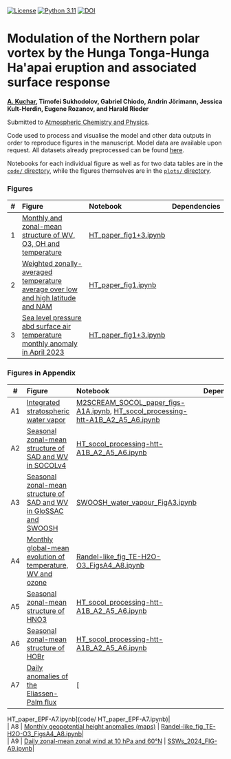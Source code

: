 [![License](https://img.shields.io/badge/License-MIT-yellow.svg)](LICENSE)
[![Python 3.11](https://img.shields.io/badge/Python-3.11-blue)](https://www.python.org/downloads/release/python-31110/)
[![DOI](https://zenodo.org/badge/885428157.svg)](https://doi.org/10.5281/zenodo.14188323)




# Modulation of the Northern polar vortex by the Hunga Tonga-Hunga Ha'apai eruption and associated surface response 

**[A. Kuchar](https://github.com/kuchaale/), Timofei Sukhodolov, Gabriel Chiodo, Andrin Jörimann, Jessica Kult-Herdin,
Eugene Rozanov, and Harald Rieder**

Submitted to [Atmospheric Chemistry and Physics](https://egusphere.copernicus.org/preprints/2024/egusphere-2024-1909/).

Code used to process and visualise the model and other data outputs in order to reproduce figures in the manuscript.
Model data are available upon request. All datasets already preprocessed can be found [here](?).

Notebooks for each individual figure as well as for two data tables are in the [`code/` directory](code), while the figures themselves are in the [`plots/` directory](plots).

### Figures
|  #  | Figure                                                                                                                                                                                                    | Notebook                                                                              | Dependencies                                                                                                                                                             |
|:---:|:----------------------------------------------------------------------------------------------------------------------------------------------------------------------------------------------------------|:--------------------------------------------------------------------------------------|:-------------------------------------------------------------------------------------------------------------------------------------------------------------------------|
|  1 | [Monthly and zonal-mean structure of WV, O3, OH and temperature](plots/?.pdf)                                                                              | [HT_paper_fig1+3.ipynb](code/HT_paper_fig1+3.ipynb)                       |                                                                                                                         |
|  2 | [Weighted zonally-averaged temperature average over low and high latitude and NAM](plots/NAM_lagA_composite_HIonly_FDR.pdf)                                                      | [HT_paper_fig1.ipynb](code/HT_paper_fig2.ipynb)                 |                                                                                                                           |
|  3 | [Sea level pressure abd surface air temperature monthly anomaly in April 2023](plots/?.pdf)                | [HT_paper_fig1+3.ipynb](code/HT_paper_fig1+3.ipynb)|          

### Figures in Appendix
|  #  | Figure                                                                                                                                                                                                    | Notebook                                                                              | Dependencies                                                                                                                                                             |
|:---:|:----------------------------------------------------------------------------------------------------------------------------------------------------------------------------------------------------------|:--------------------------------------------------------------------------------------|:-------------------------------------------------------------------------------------------------------------------------------------------------------------------------|
|  A1 | [Integrated stratospheric water vapor](plots/?.pdf)                                                                              | [M2SCREAM_SOCOL_paper_figs-A1A.ipynb](code/M2SCREAM_SOCOL_paper_figs-A1A.ipynb), [HT_socol_processing-htt-A1B_A2_A5_A6.ipynb](code/HT_socol_processing-htt-A1B_A2_A5_A6.ipynb)                       |                                                                                                                         |
|  A2 | [Seasonal zonal-mean structure of SAD and WV in SOCOLv4](plots/NAM_lagA_composite_HIonly_FDR.pdf)                                                      | [HT_socol_processing-htt-A1B_A2_A5_A6.ipynb](code/HT_socol_processing-htt-A1B_A2_A5_A6.ipynb)                       |                                                                                                                           |
|  A3 | [Seasonal zonal-mean structure of SAD and WV in GloSSAC and SWOOSH](plots/?.pdf)                | [SWOOSH_water_vapour_FigA3.ipynb](code/SWOOSH_water_vapour_FigA3.ipynb)|  
|  A4 | [Monthly global-mean evolution of temperature, WV and ozone](plots/?.pdf)                | [Randel-like_fig_TE-H2O-O3_FigsA4_A8.ipynb](code/Randel-like_fig_TE-H2O-O3_FigsA4_A8.ipynb)|  
|  A5 | [Seasonal zonal-mean structure of HNO3](plots/?.pdf)                | [HT_socol_processing-htt-A1B_A2_A5_A6.ipynb](code/HT_socol_processing-htt-A1B_A2_A5_A6.ipynb)        |  
|  A6 | [Seasonal zonal-mean structure of HOBr](plots/?.pdf)                | [HT_socol_processing-htt-A1B_A2_A5_A6.ipynb](code/HT_socol_processing-htt-A1B_A2_A5_A6.ipynb)        |  
|  A7 | [Daily anomalies of the Eliassen-Palm flux](plots/?.pdf)                | [
HT_paper_EPF-A7.ipynb](code/
HT_paper_EPF-A7.ipynb)|  
|  A8 | [Monthly geopotential height anomalies (maps)](plots/?.pdf)                | [Randel-like_fig_TE-H2O-O3_FigsA4_A8.ipynb](code/Randel-like_fig_TE-H2O-O3_FigsA4_A8.ipynb)|  
|  A9 | [Daily zonal-mean zonal wind at 10 hPa and 60°N](plots/?.pdf)                | [SSWs_2024_FIG-A9.ipynb](code/SSWs_2024_FIG-A9.ipynb)|  



